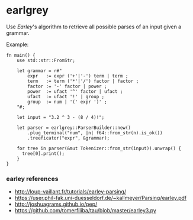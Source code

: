 # earlgrey
Use *Earley*'s algorithm to retrieve all possible parses of an input given a grammar.

Example:
```
fn main() {
    use std::str::FromStr;

    let grammar = r#"
        expr   := expr ('+'|'-') term | term ;
        term   := term ('*'|'/') factor | factor ;
        factor := '-' factor | power ;
        power  := ufact '^' factor | ufact ;
        ufact  := ufact '!' | group ;
        group  := num | '(' expr ')' ;
    "#;

    let input = "3.2 ^ 3 - (8 / 4)!";

    let parser = earlgrey::ParserBuilder::new()
        .plug_terminal("num", |n| f64::from_str(n).is_ok())
        .treeficator("expr", &grammar);

    for tree in parser(&mut Tokenizer::from_str(input)).unwrap() {
      tree[0].print();
    }
}
```


### earley references
* http://loup-vaillant.fr/tutorials/earley-parsing/
* https://user.phil-fak.uni-duesseldorf.de/~kallmeyer/Parsing/earley.pdf
* http://joshuagrams.github.io/pep/
* https://github.com/tomerfiliba/tau/blob/master/earley3.py
